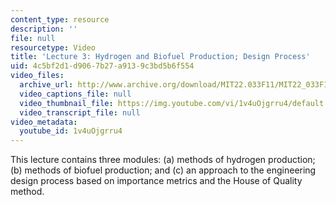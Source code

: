 ```yaml
---
content_type: resource
description: ''
file: null
resourcetype: Video
title: 'Lecture 3: Hydrogen and Biofuel Production; Design Process'
uid: 4c5bf2d1-d906-7b27-a913-9c3bd5b6f554
video_files:
  archive_url: http://www.archive.org/download/MIT22.033F11/MIT22_033F11_lec03_300k.mp4
  video_captions_file: null
  video_thumbnail_file: https://img.youtube.com/vi/1v4uOjgrru4/default.jpg
  video_transcript_file: null
video_metadata:
  youtube_id: 1v4uOjgrru4
---
```


This lecture contains three modules: (a) methods of hydrogen production; (b) methods of biofuel production; and (c) an approach to the engineering design process based on importance metrics and the House of Quality method.